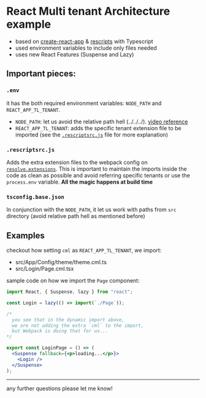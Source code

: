 # React Multi tenant Architecture example

- based on [create-react-app](https://github.com/facebook/create-react-app) & [rescripts](https://github.com/harrysolovay/rescripts) with Typescript
- used environment variables to include only files needed
- uses new React Features (Suspense and Lazy)

## Important pieces:

### `.env`

it has the both required environment variables: `NODE_PATH` and `REACT_APP_TL_TENANT`.

- `NODE_PATH`: let us avoid the relative path hell (../../../). [video reference](https://www.youtube.com/watch?v=3fzEdtw_Mt4)
- `REACT_APP_TL_TENANT`: adds the specific tenant extension file to be imported (see the [`.rescriptsrc.js`](#rescriptsrcjs) file for more explanation)

### `.rescriptsrc.js`

Adds the extra extension files to the webpack config on [`resolve.extensions`](https://webpack.js.org/configuration/resolve/#resolve-extensions). This is important to maintain the imports inside the code as clean as possible and avoid referring specific tenants or use the `process.env` variable. **All the magic happens at build time**

### `tsconfig.base.json`

In conjunction with the `NODE_PATH`, it let us work with paths from `src` directory (avoid relative path hell as mentioned before)


## Examples

checkout how setting `cml` as `REACT_APP_TL_TENANT`, we import:

- src/App/Config/theme/theme.cml.ts
- src/Login/Page.cml.tsx

sample code on how we import the `Page` component:

```jsx
import React, { Suspense, lazy } from "react";

const Login = lazy(() => import(`./Page`));

/*
  you see that in the dynamic import above,
  we are not adding the extra `cml` to the import,
  but Webpack is doing that for us...
*/

export const LoginPage = () => (
  <Suspense fallback={<p>loading...</p>}>
    <Login />
  </Suspense>
);

```

---

any further questions please let me know!
